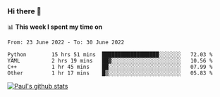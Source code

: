 ### Hi there 👋

📊 **This week I spent my time on**
<!--START_SECTION:waka-->

```text
From: 23 June 2022 - To: 30 June 2022

Python        15 hrs 51 mins  ██████████████████░░░░░░░   72.03 %
YAML          2 hrs 19 mins   ██▓░░░░░░░░░░░░░░░░░░░░░░   10.56 %
C++           1 hr 45 mins    ██░░░░░░░░░░░░░░░░░░░░░░░   07.99 %
Other         1 hr 17 mins    █▒░░░░░░░░░░░░░░░░░░░░░░░   05.83 %
```

<!--END_SECTION:waka-->


[![Paul's github stats](https://github-readme-stats.vercel.app/api?username=mickeyouyou&theme=dracula&show_icons=true)](https://github.com/anuraghazra/github-readme-stats)
